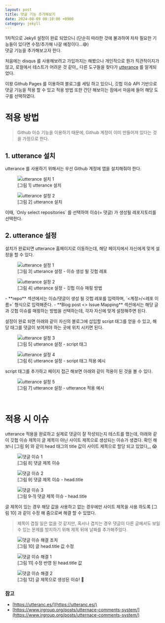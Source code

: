 ```yaml
---
layout: post
title: 댓글 기능 추가해보기
date: 2024-08-09 00:10:00 +0900
category: jekyll
---
```


1차적으로 Jekyll 설정이 완료 되었으니 (단순히 따라한 것에 불과하여 차차 필요한 기능들이 있다면 수정/추가해 나갈 예정이다...😅) <br/>
댓글 기능을 추가해보고자 한다.

처음에는 disqus 를 사용해보려고 가입까지는 해봤으나 개인적으로 뭔가 직관적이지가 않고, 로컬에서 테스트가 어려운 것 같아,, 다른 도구들을 찾다가 [utterance](https://utteranc.es/) 를 알게되었다.

이왕 Github Pages 를 이용하여 블로그를 세팅 하고 있으니, 깃헙 이슈 API 기반으로 댓글 기능을 적용 할 수 있고 적용 방법 또한 간단 해보이는 점에서 마음에 들어 해당 도구를 선택하였다.


# 적용 방법

> Github 이슈 기능을 이용하기 때문에, Github 계정이 이미 만들어져 있다는 것을 가정으로 한다.

## 1. utterance 설치

utterance 를 사용하기 위해서는 우선 Github 계정에 앱을 설치해줘야 한다.

<div class="img-group">
  <div class="img-box">
    <figure>
      <img src="{{ '/assets/images/2024-08-09-댓글-설정/install_utterances_1.png' | url }}" alt="utterance 설치 1" class="framed" />
      <figcaption>[그림 1] utterance 설치</figcaption>
    </figure> 
  </div>
	<div class="img-box">
    <figure>
      <img src="{{ '/assets/images/2024-08-09-댓글-설정/install_utterances_2.png' | url }}" alt="utterance 설정 2" class="framed" />
      <figcaption>[그림 2] utterance 설치</figcaption>
    </figure>
  </div>
</div>
이때, `Only select repositories` 를 선택하여 이슈(= 댓글) 가 생성될 레포지토리를 선택한다.

## 2. utterance 설정

설치가 완료되면 utterance 홈페이지로 이동하는데, 해당 페이지에서 자신에게 맞게 설정을 할 수 있다.

<div class="img-group">
  <div class="img-box">
    <figure>
      <img src="{{ '/assets/images/2024-08-09-댓글-설정/setting_utterances_1.png' | url }}" alt="utterance 설정 1" class="framed" />
      <figcaption>[그림 3] utterance 설정 - 이슈 생성 될 깃헙 레포</figcaption>
    </figure> 
  </div>
	<div class="img-box">
    <figure>
      <img src="{{ '/assets/images/2024-08-09-댓글-설정/setting_utterances_2.png' | url }}" alt="utterance 설정 2" class="framed" />
      <figcaption>[그림 4] utterance 설정 - 깃헙 이슈 매핑 방법</figcaption>
    </figure>
  </div>
</div>
- **repo** 섹션에서는 이슈/댓글이 생성 될 깃헙 레포를 입력하며, `<계정>/<레포 이름>` 형식으로 입력해준다.
- **Blog post <> Issue Mapping** 섹션에서는 해당 글과 깃헙 이슈를 매핑하는 방법을 선택하는데, 각자 자신에 맞게 설정해주면 된다.

<br/>

설정이 완료 되면 아래와 같이 자신의 블로그에 삽입할 script 태그를 얻을 수 있고, 해당 태그를 댓글이 보여져야 하는 곳에 위치 시키면 된다.

<div class="img-group">
    <div class="img-box">
        <figure>
            <img src="{{ '/assets/images/2024-08-09-댓글-설정/setting_utterances_3.png' | url }}" alt="utterance 설정 3" class="framed" />
            <figcaption>[그림 5] utterance 설정 - script 태그</figcaption>
        </figure>
    </div>
    <div class="img-box">
        <figure>
            <img src="{{ '/assets/images/2024-08-09-댓글-설정/setting_utterances_4.png' | url }}" alt="utterance 설정 4" class="framed" />
            <figcaption>[그림 6] utterance 설정 - script 태그 적용 예시</figcaption>
        </figure>
    </div>
</div>

script 태그를 추가하고 페이지 접근 해보면 아래와 같이 적용이 된 것을 볼 수 있다.

<figure>
    <img src="{{ '/assets/images/2024-08-09-댓글-설정/setting_utterances_5.png' | url }}" alt="utterance 설정 5" class="framed" />
    <figcaption>[그림 7] utterance 설정 - utterance 적용 예시</figcaption>
</figure>
<br/>

# 적용 시 이슈

utterance 적용을 완료하고 실제로 댓글이 잘 작성되는지 테스트를 했는데, 아래와 같이 깃헙 이슈 제목이 글 제목이 아닌 사이트 제목으로 생성되는 이슈가 생겼다.
확인 해보니 [그림 9] 와 같이 head 태그의 title 값이 사이트 제목으로 할당 되고 있었다,,, 😱

<div class="img-group">
    <div class="img-box">
        <figure>
            <img src="{{ '/assets/images/2024-08-09-댓글-설정/failed_comment_1.png' | url }}" alt="댓글 이슈 1" class="framed" />
            <figcaption>[그림 8] 댓글 제목 이슈 </figcaption>
        </figure>
    </div>
    <div class="img-box">
        <figure>
            <img src="{{ '/assets/images/2024-08-09-댓글-설정/failed_comment_2.png' | url }}" alt="댓글 이슈 2" class="framed" />
            <figcaption>[그림 9] 댓글 제목 이슈 - head.title </figcaption>
        </figure>
        <figure>
            <img src="{{ '/assets/images/2024-08-09-댓글-설정/failed_comment_3.png' | url }}" alt="댓글 이슈 3" class="framed" />
            <figcaption>[그림 9-1] 댓글 제목 이슈 - head.title </figcaption>
        </figure>
    </div>
</div>

글 제목이 있는 경우 해당 값을 사용하고 없는 경우에만 사이트 제목을 사용 하도록 [그림 10] 과 같이 수정 해 줌으로써 해결 할 수 있었다.
> 제목이 겹칠 일은 없을 것 같지만, 혹시나 겹치는 경우 댓글이 다른 글에서도 보일 수 있는 문제를 방지하기 위해 제목 뒤에 날짜를 추가해주었다.

<figure>
    <img src="{{ '/assets/images/2024-08-09-댓글-설정/success_comment_3.png' | url }}" alt="댓글 이슈 해결 조치" class="framed" />
    <figcaption>[그림 10] 글 head.title 값 수정</figcaption>
</figure>

<figure>
    <img src="{{ '/assets/images/2024-08-09-댓글-설정/success_comment_1.png' | url }}" alt="댓글 이슈 해결 1" class="framed" />
    <figcaption>[그림 11] 수정 반영 된 head.title 값 </figcaption>
</figure>

<figure>
  <img src="{{ '/assets/images/2024-08-09-댓글-설정/success_comment_2.png' | url }}" alt="댓글 이슈 해결 2" class="framed" />
  <figcaption>[그림 12] 글 제목으로 생성된 이슈! 🙌 </figcaption>
</figure>


### 참고
- [https://utteranc.es/](https://utteranc.es/)
- [https://www.irgroup.org/posts/utternace-comments-system/](https://www.irgroup.org/posts/utternace-comments-system/)
